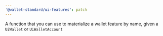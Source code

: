 ```yaml
---
'@wallet-standard/ui-features': patch
---
```


A function that you can use to materialize a wallet feature by name, given a `UiWallet` or `UiWalletAccount`
